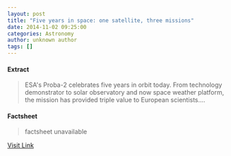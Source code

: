 ```yaml
---
layout: post
title: "Five years in space: one satellite, three missions"
date: 2014-11-02 09:25:00
categories: Astronomy
author: unknown author
tags: []
---
```



#### Extract
>ESA's Proba-2 celebrates five years in orbit today. From technology demonstrator to solar observatory and now space weather platform, the mission has provided triple value to European scientists....

#### Factsheet
>factsheet unavailable

[Visit Link](http://www.esa.int/Our_Activities/Operations/Space_Situational_Awareness/Five_years_in_space_one_satellite_three_missions)


